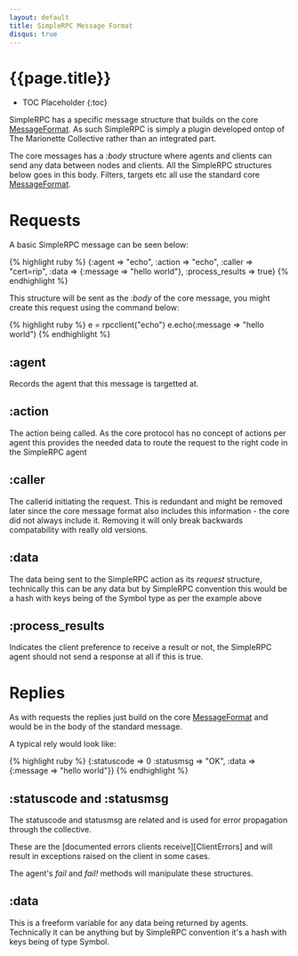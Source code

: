 ```yaml
---
layout: default
title: SimpleRPC Message Format
disqus: true
---
```

[MessageFormat]: ../reference/basic/messageformat.html
[ErrorCodes]: clients.html#dealing-with-the-results-directly

# {{page.title}}

 * TOC Placeholder
 {:toc}

SimpleRPC has a specific message structure that builds on the core
[MessageFormat].  As such SimpleRPC is simply a plugin developed
ontop of The Marionette Collective rather than an integrated part.

The core messages has a _:body_ structure where agents and clients
can send any data between nodes and clients.  All the SimpleRPC
structures below goes in this body.  Filters, targets etc all use the
standard core [MessageFormat].

# Requests

A basic SimpleRPC message can be seen below:

{% highlight ruby %}
{:agent           => "echo",
 :action          => "echo",
 :caller          => "cert=rip",
 :data            => {:message => "hello world"},
 :process_results => true}
{% endhighlight %}

This structure will be sent as the _:body_ of the core message, you might create
this request using the command below:

{% highlight ruby %}
  e = rpcclient("echo")
  e.echo(:message => "hello world")
{% endhighlight %}

## :agent

Records the agent that this message is targetted at.

## :action

The action being called.  As the core protocol has no concept of actions per
agent this provides the needed data to route the request to the right code in
the SimpleRPC agent

## :caller

The callerid initiating the request.  This is redundant and might be removed
later since the core message format also includes this information - the core
did not always include it.  Removing it will only break backwards compatability
with really old versions.

## :data

The data being sent to the SimpleRPC action as its _request_ structure,
technically this can be any data but by SimpleRPC convention this would be a
hash with keys being of the Symbol type as per the example above

## :process_results

Indicates the client preference to receive a result or not, the SimpleRPC agent
should not send a response at all if this is true.

# Replies

As with requests the replies just build on the core [MessageFormat] and would be
in the body of the standard message.

A typical rely would look like:

{% highlight ruby %}
{:statuscode => 0
 :statusmsg  => "OK",
 :data       => {:message => "hello world"}}
{% endhighlight %}

## :statuscode and :statusmsg

The statuscode and statusmsg are related and is used for error propagation
through the collective.

These are the [documented errors clients receive][ClientErrors] and will result
in exceptions raised on the client in some cases.

The agent's _fail_ and _fail!_ methods will manipulate these structures.

## :data

This is a freeform variable for any data being returned by agents.  Technically
it can be anything but by SimpleRPC convention it's a hash with keys being of
type Symbol.
